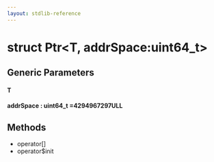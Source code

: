 ```yaml
---
layout: stdlib-reference
---
```


# struct Ptr\<T, addrSpace:uint64\_t\>

## Generic Parameters

#### T
#### addrSpace  : uint64\_t =4294967297ULL

## Methods

* operator\[\]
* operator$init

